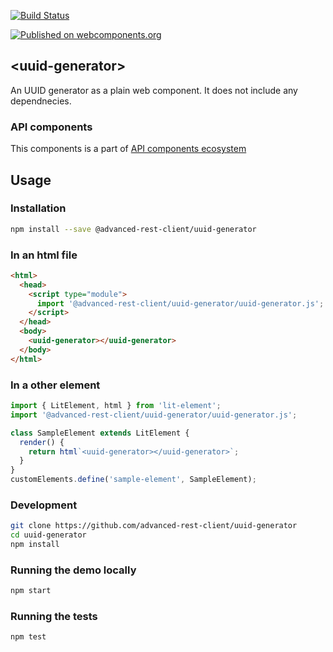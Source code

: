 [![Build Status](https://travis-ci.org/advanced-rest-client/authorization-panel.svg?branch=stage)](https://travis-ci.org/advanced-rest-client/uuid-generator)

[![Published on webcomponents.org](https://img.shields.io/badge/webcomponents.org-published-blue.svg)](https://www.webcomponents.org/element/advanced-rest-client/uuid-generator)

## &lt;uuid-generator&gt;

An UUID generator as a plain web component.
It does not include any dependnecies.

### API components

This components is a part of [API components ecosystem](https://elements.advancedrestclient.com/)

## Usage

### Installation

```sh
npm install --save @advanced-rest-client/uuid-generator
```

### In an html file

```html
<html>
  <head>
    <script type="module">
      import '@advanced-rest-client/uuid-generator/uuid-generator.js';
    </script>
  </head>
  <body>
    <uuid-generator></uuid-generator>
  </body>
</html>
```

### In a other element

```js
import { LitElement, html } from 'lit-element';
import '@advanced-rest-client/uuid-generator/uuid-generator.js';

class SampleElement extends LitElement {
  render() {
    return html`<uuid-generator></uuid-generator>`;
  }
}
customElements.define('sample-element', SampleElement);
```

### Development

```sh
git clone https://github.com/advanced-rest-client/uuid-generator
cd uuid-generator
npm install
```

### Running the demo locally

```sh
npm start
```

### Running the tests
```sh
npm test
```

